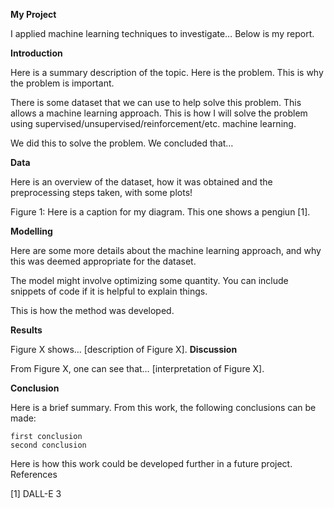 **My Project**

I applied machine learning techniques to investigate… Below is my report.

**Introduction**

Here is a summary description of the topic. Here is the problem. This is why the problem is important.

There is some dataset that we can use to help solve this problem. This allows a machine learning approach. This is how I will solve the problem using supervised/unsupervised/reinforcement/etc. machine learning.

We did this to solve the problem. We concluded that…

**Data**

Here is an overview of the dataset, how it was obtained and the preprocessing steps taken, with some plots!

Figure 1: Here is a caption for my diagram. This one shows a pengiun [1].

**Modelling**

Here are some more details about the machine learning approach, and why this was deemed appropriate for the dataset.

The model might involve optimizing some quantity. You can include snippets of code if it is helpful to explain things.



This is how the method was developed.

**Results**

Figure X shows… [description of Figure X].
**Discussion**

From Figure X, one can see that… [interpretation of Figure X].

**Conclusion**

Here is a brief summary. From this work, the following conclusions can be made:

    first conclusion
    second conclusion

Here is how this work could be developed further in a future project.
References

[1] DALL-E 3
